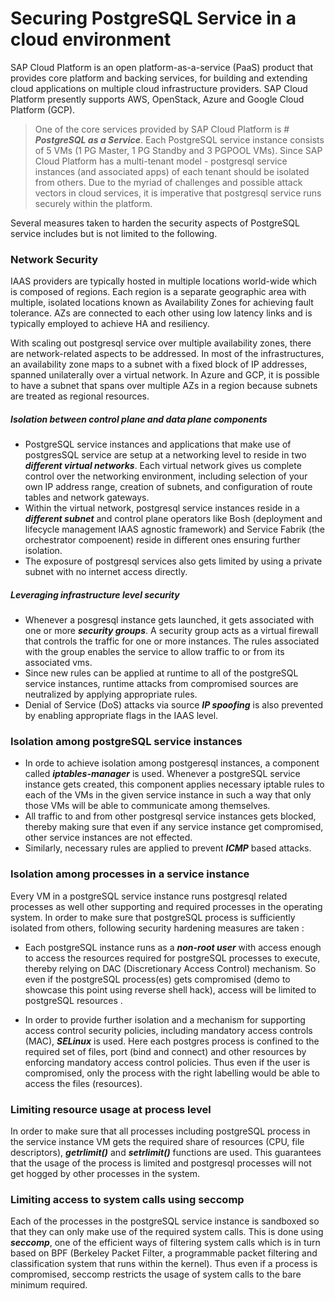 # Securing PostgreSQL Service in a cloud environment

SAP Cloud Platform is an open platform-as-a-service (PaaS) product that provides core platform and backing services, for building and extending cloud applications on multiple cloud infrastructure providers. SAP Cloud Platform presently supports AWS, OpenStack, Azure and Google Cloud Platform (GCP).

>One of the core services provided by SAP Cloud Platform is # *__PostgreSQL as a Service__*. Each PostgreSQL service instance consists of 5 VMs (1 PG Master, 1 PG Standby and 3 PGPOOL VMs). Since SAP Cloud Platform has a multi-tenant model - postgresql service instances (and associated apps) of each tenant should be isolated from others. Due to the myriad of challenges and possible attack vectors in cloud services, it is imperative that postgresql service runs securely within the platform.

Several measures taken to harden the security aspects of PostgreSQL service includes but is not limited to the following.
 
### Network Security
IAAS providers are typically hosted in multiple locations world-wide which is composed of regions. Each region is a separate geographic area with  multiple, isolated locations known as Availability Zones for achieving fault tolerance. AZs are connected to each other using low latency links and is typically employed to achieve HA and resiliency.

With scaling out postgresql service over multiple availability zones, there are network-related aspects to be addressed. In most of the infrastructures, an availability zone maps to a subnet with a fixed block of IP addresses, spanned unilaterally over a virtual network. In Azure and GCP, it is possible to have a subnet that spans over multiple AZs in a region because subnets are treated as regional resources.

##### Isolation between control plane and data plane components

- PostgreSQL service instances and applications that make use of postgresSQL service are setup at a networking level to reside in two *__different virtual networks__*. Each virtual network gives us complete control over the networking environment, including selection of your own IP address range, creation of subnets, and configuration of route tables and network gateways.
- Within the virtual network, postgresql service instances reside in a *__different subnet__* and control plane operators like Bosh (deployment and lifecycle management IAAS agnostic framework)  and Service Fabrik (the orchestrator compoenent) reside in different ones ensuring further isolation.
- The exposure of postgresql services also gets limited by using a private subnet with no internet access directly.

##### Leveraging infrastructure level security
 
- Whenever a posgresql instance gets launched, it gets associated with one or more *__security groups__*. A security group acts as a virtual firewall that controls the traffic for one or more instances. The rules associated with the group enables the service to allow traffic to or from its associated vms. 
- Since new rules can be applied at runtime to all of the postgreSQL service instances, runtime attacks from compromised sources are neutralized by applying appropriate rules.
- Denial of Service (DoS) attacks via source *__IP spoofing__* is also prevented by enabling appropriate flags in the IAAS level.

### Isolation among postgreSQL service instances
- In orde to achieve isolation among postgeresql instances, a component called *__iptables-manager__* is used. Whenever a postgreSQL service instance gets created, this component applies necessary iptable rules to each of the VMs in the given service instance in such a way that only those VMs will be able to communicate among themselves. 
- All traffic to and from other postgresql service instances gets blocked, thereby making sure that even if any service instance get compromised, other service instances are not effected.
- Similarly, necessary rules are applied to prevent *__ICMP__* based attacks.

### Isolation among processes in a service instance
Every VM in a postgreSQL service instance runs postgresql related processes as well other supporting and required processes in the operating system. In order to make sure that postgreSQL process is sufficiently isolated from others, following security hardening measures are taken :

- Each postgreSQL instance runs as a *__non-root user__* with access enough to access the resources required for postgreSQL processes to execute, thereby relying on DAC (Discretionary Access Control) mechanism. So even if the postgreSQL process(es) gets compromised (demo to showcase this point using reverse shell hack), access will be limited to postgreSQL resources .

- In order to provide further isolation and a mechanism for supporting access control security policies, including  mandatory access controls (MAC), *__SELinux__* is used. Here each postgres process is confined to the required set of files, port (bind and connect) and other resources by enforcing mandatory access control policies. Thus even if the user is compromised, only the process with the right labelling would be able to access the files (resources).

### Limiting resource usage at process level

In order to make sure that all processes including postgreSQL process in the service instance VM gets the required share of resources (CPU, file descriptors), *__getrlimit()__* and *__setrlimit()__* functions are used. This guarantees that the usage of the process is limited and postgresql processes will not get hogged by other processes in the system.


### Limiting access to system calls using seccomp

Each of the processes in the postgreSQL service instance is sandboxed so that they can only make use of the required system calls. This is done using *__seccomp__*, one of the efficient ways of filtering system calls which is in turn based on BPF (Berkeley Packet Filter, a programmable packet filtering and classification system that runs within the kernel). Thus even if a process is compromised, seccomp restricts the usage of system calls to the bare minimum required.

